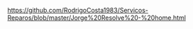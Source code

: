 https://github.com/RodrigoCosta1983/Servicos-Reparos/blob/master/Jorge%20Resolve%20-%20home.html
    
